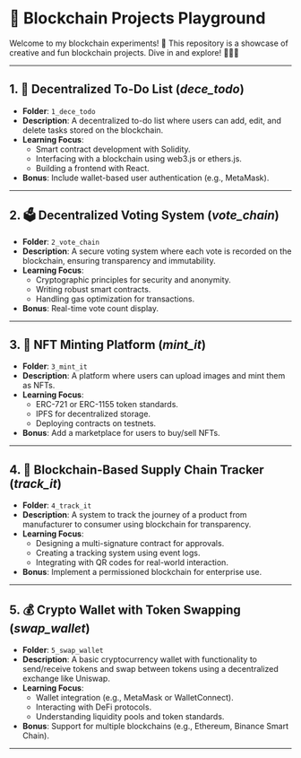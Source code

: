 # 🚀 Blockchain Projects Playground

Welcome to my blockchain experiments! 🌟 This repository is a showcase of creative and fun blockchain projects. Dive in and explore! 🧑‍💻✨

---

## 1. 📝 Decentralized To-Do List (*dece_todo*)  
- **Folder**: `1_dece_todo`
- **Description**: A decentralized to-do list where users can add, edit, and delete tasks stored on the blockchain.  
- **Learning Focus**: 
  - Smart contract development with Solidity.  
  - Interfacing with a blockchain using web3.js or ethers.js.  
  - Building a frontend with React.  
- **Bonus**: Include wallet-based user authentication (e.g., MetaMask).  

---

## 2. 🗳️ Decentralized Voting System (*vote_chain*)  
- **Folder**: `2_vote_chain`  
- **Description**: A secure voting system where each vote is recorded on the blockchain, ensuring transparency and immutability.  
- **Learning Focus**:  
  - Cryptographic principles for security and anonymity.  
  - Writing robust smart contracts.  
  - Handling gas optimization for transactions.  
- **Bonus**: Real-time vote count display.  

---

## 3. 🎨 NFT Minting Platform (*mint_it*)  
- **Folder**: `3_mint_it`  
- **Description**: A platform where users can upload images and mint them as NFTs.  
- **Learning Focus**:  
  - ERC-721 or ERC-1155 token standards.  
  - IPFS for decentralized storage.  
  - Deploying contracts on testnets.  
- **Bonus**: Add a marketplace for users to buy/sell NFTs.  

---

## 4. 🚚 Blockchain-Based Supply Chain Tracker (*track_it*)  
- **Folder**: `4_track_it`  
- **Description**: A system to track the journey of a product from manufacturer to consumer using blockchain for transparency.  
- **Learning Focus**:  
  - Designing a multi-signature contract for approvals.  
  - Creating a tracking system using event logs.  
  - Integrating with QR codes for real-world interaction.  
- **Bonus**: Implement a permissioned blockchain for enterprise use.  

---

## 5. 💰 Crypto Wallet with Token Swapping (*swap_wallet*)  
- **Folder**: `5_swap_wallet`  
- **Description**: A basic cryptocurrency wallet with functionality to send/receive tokens and swap between tokens using a decentralized exchange like Uniswap.  
- **Learning Focus**:  
  - Wallet integration (e.g., MetaMask or WalletConnect).  
  - Interacting with DeFi protocols.  
  - Understanding liquidity pools and token standards.  
- **Bonus**: Support for multiple blockchains (e.g., Ethereum, Binance Smart Chain).  

---
